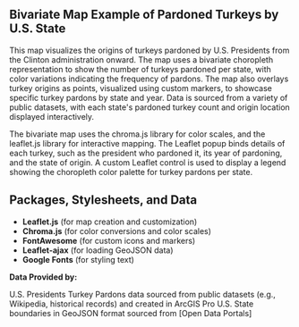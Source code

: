 ## Bivariate Map Example of Pardoned Turkeys by U.S. State
This map visualizes the origins of turkeys pardoned by U.S. Presidents from the Clinton administration onward. The map uses a bivariate choropleth representation to show the number of turkeys pardoned per state, with color variations indicating the frequency of pardons. The map also overlays turkey origins as points, visualized using custom markers, to showcase specific turkey pardons by state and year. Data is sourced from a variety of public datasets, with each state's pardoned turkey count and origin location displayed interactively.

The bivariate map uses the chroma.js library for color scales, and the leaflet.js library for interactive mapping. The Leaflet popup binds details of each turkey, such as the president who pardoned it, its year of pardoning, and the state of origin. A custom Leaflet control is used to display a legend showing the choropleth color palette for turkey pardons per state.

## Packages, Stylesheets, and Data
- **Leaflet.js** (for map creation and customization)
- **Chroma.js** (for color conversions and color scales)
- **FontAwesome** (for custom icons and markers)
- **Leaflet-ajax** (for loading GeoJSON data)
- **Google Fonts** (for styling text)

**Data Provided by:**

U.S. Presidents Turkey Pardons data sourced from public datasets (e.g., Wikipedia, historical records) and created in ArcGIS Pro
U.S. State boundaries in GeoJSON format sourced from [Open Data Portals]
